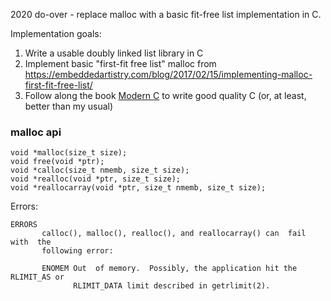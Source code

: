 2020 do-over - replace malloc with a basic fit-free list implementation in C.

Implementation goals:
1. Write a usable doubly linked list library in C
2. Implement basic "first-fit free list" malloc from https://embeddedartistry.com/blog/2017/02/15/implementing-malloc-first-fit-free-list/
3. Follow along the book [Modern C](https://modernc.gforge.inria.fr/) to write good quality C (or, at least, better than my usual)

### malloc api

```
void *malloc(size_t size);
void free(void *ptr);
void *calloc(size_t nmemb, size_t size);
void *realloc(void *ptr, size_t size);
void *reallocarray(void *ptr, size_t nmemb, size_t size);
```

Errors:

```
ERRORS
       calloc(), malloc(), realloc(), and reallocarray() can  fail  with  the
       following error:

       ENOMEM Out  of memory.  Possibly, the application hit the RLIMIT_AS or
              RLIMIT_DATA limit described in getrlimit(2).
```
